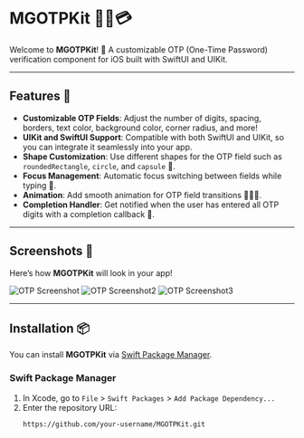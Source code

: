 # MGOTPKit 🧑‍💻💳

Welcome to **MGOTPKit**! 🎉 A customizable OTP (One-Time Password) verification component for iOS built with SwiftUI and UIKit.

---

## Features 🚀

- **Customizable OTP Fields**: Adjust the number of digits, spacing, borders, text color, background color, corner radius, and more!
- **UIKit and SwiftUI Support**: Compatible with both SwiftUI and UIKit, so you can integrate it seamlessly into your app.
- **Shape Customization**: Use different shapes for the OTP field such as `roundedRectangle`, `circle`, and `capsule` 🎨.
- **Focus Management**: Automatic focus switching between fields while typing 🔀.
- **Animation**: Add smooth animation for OTP field transitions 🏃‍♀️💨.
- **Completion Handler**: Get notified when the user has entered all OTP digits with a completion callback 🔔.

---

## Screenshots 📸

Here’s how **MGOTPKit** will look in your app!

![OTP Screenshot](Assets/otp_screenshot.png)
![OTP Screenshot2](Assets/otp_screenshot2.png)
![OTP Screenshot3](Assets/otp_screenshot3.png)

---

## Installation 📦

You can install **MGOTPKit** via [Swift Package Manager](https://developer.apple.com/documentation/xcode/adding-package-dependencies-to-your-app).

### Swift Package Manager

1. In Xcode, go to `File` > `Swift Packages` > `Add Package Dependency...`
2. Enter the repository URL:
   ```bash
   https://github.com/your-username/MGOTPKit.git
